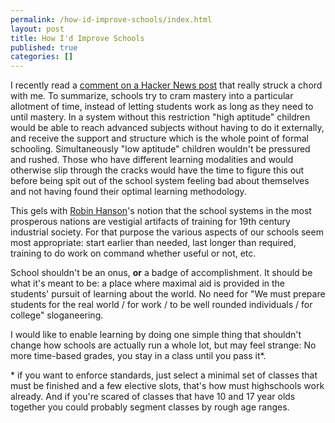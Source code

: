 ```yaml
---
permalink: /how-id-improve-schools/index.html
layout: post
title: How I'd Improve Schools
published: true
categories: []
---
```

<p>I recently read a&nbsp;<a href="http://news.ycombinator.com/item?id=2463375">comment on a Hacker News post</a>&nbsp;that really struck a chord with me. To summarize, schools try to cram mastery into a particular allotment of time, instead of letting students work as long as they need to until mastery. In a system without this restriction "high aptitude" children would be able to reach advanced subjects without having to do it externally, and receive the support and structure which is the whole point of formal schooling. Simultaneously "low aptitude" children wouldn't be pressured and rushed. Those who have different learning modalities and would otherwise slip through the cracks would have the time to figure this out before being spit out of the school system feeling bad about themselves and not having found their optimal learning methodology.</p>
<p />
<div>This gels with <a href="http://www.overcomingbias.com">Robin Hanson</a>'s notion that the school systems in the most prosperous nations are vestigial artifacts of training for 19th century industrial society. For that purpose the various aspects of our schools seem most appropriate: start earlier than needed, last longer than required, training to do work on command whether useful or not, etc.</div>
<p />
<div>School shouldn't be an onus, <strong>or</strong> a badge of accomplishment. It should be what it's meant to be: a place where maximal aid is provided in the students' pursuit of learning about the world. No need for "We must prepare students for the real world / for work / to be well rounded individuals / for college" sloganeering.</div>
<p />
<div>I would like to enable learning by doing one simple thing that shouldn't change how schools are actually run a whole lot, but may feel strange:&nbsp;No more time-based grades, you stay in a class until you pass it*.</div>
<p />
<p />
<p />
<div>* if you want to enforce standards, just select a minimal set of classes that must be finished and a few elective slots, that's how must highschools work already. And if you're scared of classes that have 10 and 17 year olds together you could probably segment classes by rough age ranges.</div>

